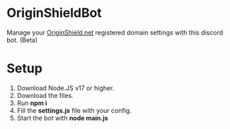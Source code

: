 # OriginShieldBot
Manage your [OriginShield.net](https://OriginShield.net) registered domain settings with this discord bot. (Beta)

# Setup
1. Download Node.JS v17 or higher.
2. Download the files.
3. Run **npm i**
4. Fill the **settings.js** file with your config.
5. Start the bot with **node main.js**
